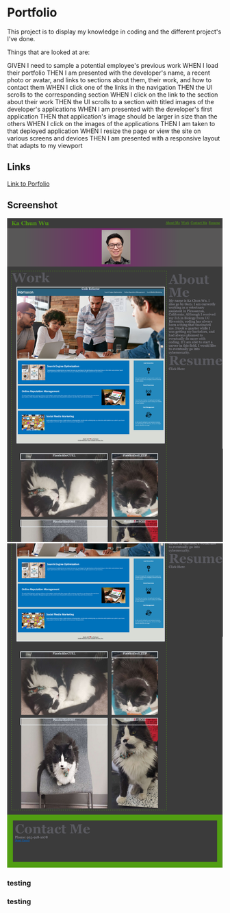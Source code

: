 
# Portfolio

This project is to display my knowledge in coding and the different project's I've done. 

Things that are looked at are:

GIVEN I need to sample a potential employee's previous work
WHEN I load their portfolio
THEN I am presented with the developer's name, a recent photo or avatar, and links to sections about them, their work, and how to contact them
WHEN I click one of the links in the navigation
THEN the UI scrolls to the corresponding section
WHEN I click on the link to the section about their work
THEN the UI scrolls to a section with titled images of the developer's applications
WHEN I am presented with the developer's first application
THEN that application's image should be larger in size than the others
WHEN I click on the images of the applications
THEN I am taken to that deployed application
WHEN I resize the page or view the site on various screens and devices
THEN I am presented with a responsive layout that adapts to my viewport


## Links
[Link to Porfolio](https://kachunwugary.github.io/Portfolio/)

## Screenshot
![Top of website](./assets/pictures/1st_Screenshot.png)
![Bottom of website](./assets/pictures/2nd_Screenshot.png)

### testing
### testing
